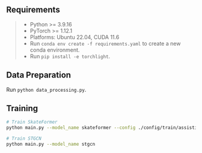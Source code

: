 ## Requirements

> - Python >= 3.9.16
> - PyTorch >= 1.12.1
> - Platforms: Ubuntu 22.04, CUDA 11.6
> - Run `conda env create -f requirements.yaml` to create a new conda environment.
> - Run `pip install -e torchlight`.

## Data Preparation

Run `python data_processing.py`.

## Training

```bash
# Train SkateFormer
python main.py --model_name skateformer --config ./config/train/assistive_furniture/SkateFormer_j.yaml

# Train STGCN
python main.py --model_name stgcn

```
